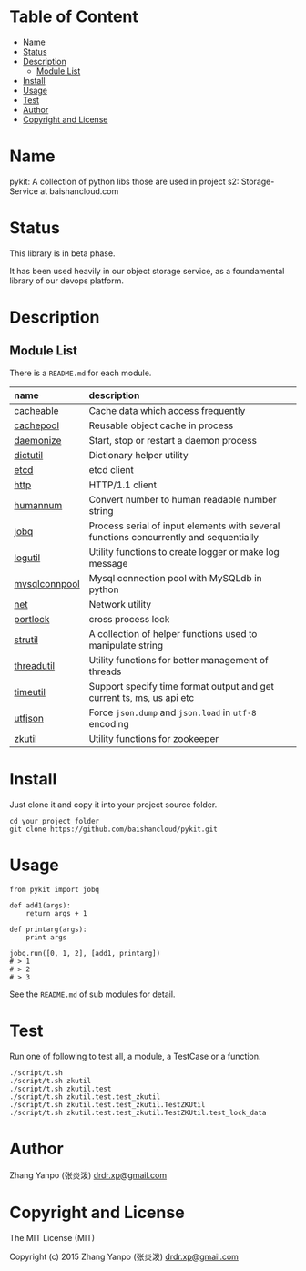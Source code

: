 <!-- START doctoc generated TOC please keep comment here to allow auto update -->
<!-- DON'T EDIT THIS SECTION, INSTEAD RE-RUN doctoc TO UPDATE -->
#   Table of Content

- [Name](#name)
- [Status](#status)
- [Description](#description)
  - [Module List](#module-list)
- [Install](#install)
- [Usage](#usage)
- [Test](#test)
- [Author](#author)
- [Copyright and License](#copyright-and-license)

<!-- END doctoc generated TOC please keep comment here to allow auto update -->

#   Name

pykit:
A collection of python libs those are used in project s2: Storage-Service at
baishancloud.com

#   Status

This library is in beta phase.

It has been used heavily in our object storage service, as a foundamental
library of our devops platform.

#   Description

##  Module List

There is a `README.md` for each module.

| name                           | description                                                                           |
| :--                            | :--                                                                                   |
| [cacheable](cacheable)         | Cache data which access frequently                                                    |
| [cachepool](cachepool)         | Reusable object cache in process                                                      |
| [daemonize](daemonize)         | Start, stop or restart a daemon process                                               |
| [dictutil](dictutil)           | Dictionary helper utility                                                             |
| [etcd](etcd)                   | etcd client                                                                           |
| [http](http)                   | HTTP/1.1 client                                                                       |
| [humannum](humannum)           | Convert number to human readable number string                                        |
| [jobq](jobq)                   | Process serial of input elements with several functions concurrently and sequentially |
| [logutil](logutil)             | Utility functions to create logger or make log message                                |
| [mysqlconnpool](mysqlconnpool) | Mysql connection pool with MySQLdb in python                                          |
| [net](net)                     | Network utility                                                                       |
| [portlock](portlock)           | cross process lock                                                                    |
| [strutil](strutil)             | A collection of helper functions used to manipulate string                            |
| [threadutil](threadutil)       | Utility functions for better management of threads                                    |
| [timeutil](timeutil)           | Support specify time format output and get current ts, ms, us api etc                 |
| [utfjson](utfjson)             | Force `json.dump` and `json.load` in `utf-8` encoding                                 |
| [zkutil](zkutil)               | Utility functions for zookeeper                                                       |

#   Install

Just clone it and copy it into your project source folder.

```
cd your_project_folder
git clone https://github.com/baishancloud/pykit.git
```

#   Usage

```
from pykit import jobq

def add1(args):
    return args + 1

def printarg(args):
    print args

jobq.run([0, 1, 2], [add1, printarg])
# > 1
# > 2
# > 3
```

See the `README.md` of sub modules for detail.

#   Test

Run one of following to test all, a module, a TestCase or a function.

```
./script/t.sh
./script/t.sh zkutil
./script/t.sh zkutil.test
./script/t.sh zkutil.test.test_zkutil
./script/t.sh zkutil.test.test_zkutil.TestZKUtil
./script/t.sh zkutil.test.test_zkutil.TestZKUtil.test_lock_data
```

#   Author

Zhang Yanpo (张炎泼) <drdr.xp@gmail.com>

#   Copyright and License

The MIT License (MIT)

Copyright (c) 2015 Zhang Yanpo (张炎泼) <drdr.xp@gmail.com>
